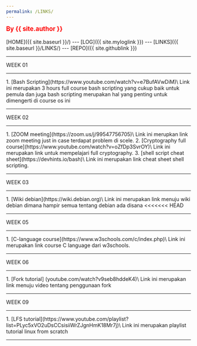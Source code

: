 ```yaml
---
permalink: /LINKS/
---
```

<span style="color:red; font-weight:bold; font-size:larger;">By {{ site.author }}</span>
<br><br>
[HOME]({{ site.baseurl }}/) ---
[LOG]({{ site.myloglink }}) ---
[LINKS]({{ site.baseurl }}/LINKS/) ---
[REPO]({{ site.githublink }})
<br>
<hr>
WEEK 01
<hr>
1. [Bash Scripting](https://www.youtube.com/watch?v=e7BufAVwDiM)\
Link ini merupakan 3 hours full course bash scripting yang cukup baik untuk pemula dan juga bash scripting merupakan hal yang penting untuk dimengerti di course os ini
<hr>
WEEK 02
<hr>
1. [ZOOM meeting](https://zoom.us/j/99547756705)\
Link ini merupkan link zoom meeting just in case terdapat problem di scele.
2. [Cryptography full course](https://www.youtube.com/watch?v=oZfDp3SvrOY)\
Link ini merupakan link untuk mempelajari full cryptography.
3. [shell script cheat sheet](https://devhints.io/bash)\
Link ini merupakan link cheat sheet shell scripting.
<hr>
WEEK 03
<hr>
1. [Wiki debian](https://wiki.debian.org)\
Link ini merupakan link menuju wiki debian dimana hampir semua tentang debian ada disana
<<<<<<< HEAD
<hr>
WEEK 05
<hr>
1. [C-language course](https://www.w3schools.com/c/index.php)\
Link ini merupakan link course C language dari w3schools.
<hr>
WEEK 06
<hr>
1. [Fork tutorial] (youtube.com/watch?v9seb8hddeK4)\
Link ini merupakan link menuju video tentang penggunaan fork
<hr>
WEEK 09
<hr>
1. [LFS tutorial](https://www.youtube.com/playlist?list=PLyc5xVO2uDsCCsisiiWrZJgnHmK18Mr7j)\
Link ini merupakan playlist tutorial linux from scratch
<hr>

